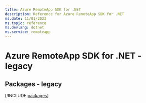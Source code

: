 ```yaml
---
title: Azure RemoteApp SDK for .NET
description: Reference for Azure RemoteApp SDK for .NET
ms.date: 11/01/2023
ms.topic: reference
ms.devlang: dotnet
ms.service: remoteapp
---
```

# Azure RemoteApp SDK for .NET - legacy
## Packages - legacy
[!INCLUDE [packages](remoteapp-index.md)]